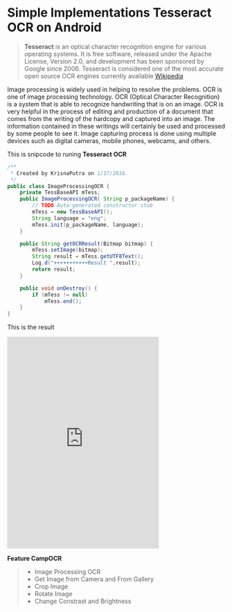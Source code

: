 # Simple Implementations Tesseract OCR on Android


>**Tesseract** is an optical character recognition engine for various operating systems. It is free software, released under the Apache License, Version 2.0, and development has been sponsored by Google since 2006. Tesseract is considered one of the most accurate open source OCR engines currently available  [Wikipedia](https://en.wikipedia.org/wiki/Tesseract_%28software%29)

Image processing is widely used in helping to resolve the problems. OCR is one of image processing technology. OCR (Optical Character Recognition) is a system that is able to recognize handwriting that is on an image. OCR is very helpful in the process of editing and production of a document that comes from the writing of the hardcopy and captured into an image. The information contained in these writings will certainly be used and processed by some people to see it. Image capturing process is done using multiple devices such as digital cameras, mobile phones, webcams, and others.


This is snipcode to runing **Tesseract OCR**
``` java
/**
 * Created by KrisnaPutra on 1/17/2016.
 */
public class ImageProcessingOCR {
    private TessBaseAPI mTess;
    public ImageProcessingOCR( String p_packageName) {
        // TODO Auto-generated constructor stub
        mTess = new TessBaseAPI();
        String language = "eng";
        mTess.init(p_packageName, language);
    }

    public String getOCRResult(Bitmap bitmap) {
        mTess.setImage(bitmap);
        String result = mTess.getUTF8Text();
        Log.d("+++++++++++Result ",result);
        return result;
    }

    public void onDestroy() {
        if (mTess != null)
            mTess.end();
    }
}

```
This is the result
<iframe width="350" height="490" src="https://www.youtube.com/embed/TSycNzdO8bY" frameborder="0" allowfullscreen></iframe>

**Feature CampOCR**
> - Image Processing OCR
> - Get Image from Camera and From Gallery
> - Crop Image
> - Rotate Image
> - Change Constrast and Brightness
